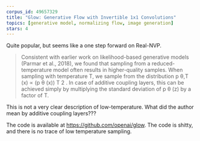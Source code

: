 ```yaml
---
corpus_id: 49657329
title: "Glow: Generative Flow with Invertible 1x1 Convolutions"
topics: [generative model, normalizing flow, image generation]
stars: 4
---
```


Quite popular, but seems like a one step forward on Real-NVP.

> Consistent with earlier work on likelihood-based generative models (Parmar et al., 2018), we found that sampling from a reduced-temperature model often results in higher-quality samples. When sampling with temperature T, we sample from the distribution p θ,T (x) ∝ (p θ (x)) T 2 . In case of additive coupling layers, this can be achieved simply by multiplying the standard deviation of p θ (z) by a factor of T.

This is not a very clear description of low-temperature. What did the author mean by additive coupling layers???

The code is available at https://github.com/openai/glow. The code is shitty, and there is no trace of low temperature sampling.